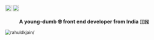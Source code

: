 <a href=https://twitter.com/anirudhbagri target="blank"><img align="center" src=https://cdn.jsdelivr.net/npm/simple-icons@3.0.1/icons/twitter.svg alt="anirudhbagri" height="20" width="20" /></a>
<a href=https://linkedin.com/in/anirudhbagri target="blank"><img align="center" src=https://cdn.jsdelivr.net/npm/simple-icons@3.0.1/icons/linkedin.svg alt="rahuldkjain" height="20" width="20" /></a>
</p>

<h3 align="center">A young-dumb 🤓 front end developer from India 🇮🇳</h3>
<p align="left"> <img src=https://komarev.com/ghpvc/?username=anirudhbagri alt=rahuldkjain/> </p>
